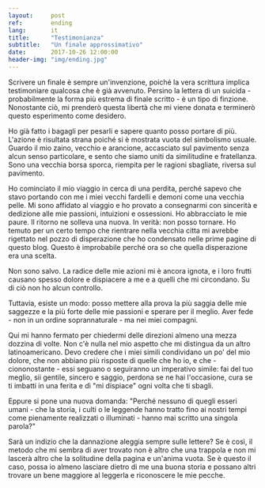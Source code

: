 ```yaml
---
layout:     post
ref:		ending
lang: 		it
title:      "Testimonianza"
subtitle:   "Un finale approssimativo"
date:       2017-10-26 12:00:00
header-img: "img/ending.jpg"
---
```


Scrivere un finale è sempre un'invenzione, poiché la vera scrittura implica testimoniare qualcosa che è già avvenuto. Persino la lettera di un suicida - probabilmente la forma più estrema di finale scritto - è un tipo di finzione. Nonostante ciò, mi prenderò questa libertà che mi viene donata e terminerò questo esperimento come desidero.

Ho già fatto i bagagli per pesarli e sapere quanto posso portare di più. L'azione è risultata strana poiché si è mostrata vuota del simbolismo usuale. Guardo il mio zaino, vecchio e arancione, accasciato sul pavimento senza alcun senso particolare, e sento che siamo uniti da similitudine e fratellanza. Sono una vecchia borsa sporca, riempita per le ragioni sbagliate, riversa sul pavimento.

Ho cominciato il mio viaggio in cerca di una perdita, perché sapevo che stavo portando con me i miei vecchi fardelli e demoni come una vecchia pelle. Mi sono affidato al viaggio e ho provato a consegnarmi con sincerità e dedizione alle mie passioni, intuizioni e ossessioni. Ho abbracciato le mie paure. Il ritorno ne solleva una nuova. In verità: non posso tornare. Ho temuto per un certo tempo che rientrare nella vecchia citta mi avrebbe rigettato nel pozzo di disperazione che ho condensato nelle prime pagine di questo blog. Questo è improbabile perché ora so che quella disperazione era una scelta.

Non sono salvo. La radice delle mie azioni mi è ancora ignota, e i loro frutti causano spesso dolore e dispiacere a me e a quelli che mi circondano. Su di ciò non ho alcun controllo.

Tuttavia, esiste un modo: posso mettere alla prova la più saggia delle mie saggezze e la più forte delle mie passioni e sperare per il meglio. Aver fede - non in un ordine soprannaturale - ma nei miei compagni.

Qui mi hanno fermato per chiedermi delle direzioni almeno una mezza dozzina di volte. Non c'è nulla nel mio aspetto che mi distingua da un altro latinoamericano. Devo credere che i miei simili condividano un po' del mio dolore, che non abbiano più risposte di quelle che ho io, e che - ciononostante - essi seguano o seguiranno un imperativo simile: fai del tuo meglio, sii gentile, sincero e saggio, perdona se ne hai l'occasione, cura se ti imbatti in una ferita e dì "mi dispiace" ogni volta che ti sbagli.

Eppure si pone una nuova domanda: "Perché nessuno di quegli esseri umani - che la storia, i culti o le leggende hanno tratto fino ai nostri tempi come pienamente realizzati o illuminati - hanno mai scritto una singola parola?"

Sarà un indizio che la dannazione aleggia sempre sulle lettere? Se è così, il metodo che mi sembra di aver trovato non è altro che una trappola e non mi lascerà altro che la solitudine della pagina e un'anima vuota. Se è questo il caso, possa io almeno lasciare dietro di me una buona storia e possano altri trovare un bene maggiore al leggerla e riconoscere le mie pecche.
